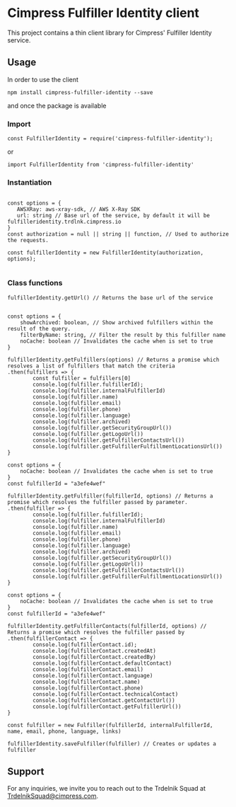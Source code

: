 # Cimpress Fulfiller Identity client

This project contains a thin client library for Cimpress' Fulfiller Identity service.

## Usage

In order to use the client

`npm install cimpress-fulfiller-identity --save`

and once the package is available

### Import

`const FulfillerIdentity = require('cimpress-fulfiller-identity');`

or 

`import FulfillerIdentity from 'cimpress-fulfiller-identity'`

### Instantiation
```

const options = {
   AWSXRay: aws-xray-sdk, // AWS X-Ray SDK
   url: string // Base url of the service, by default it will be fulfilleridentity.trdlnk.cimpress.io
}
const authorization = null || string || function, // Used to authorize the requests.

const fulfillerIdentity = new FulfillerIdentity(authorization, options);


```
### Class functions 



```
fulfillerIdentity.getUrl() // Returns the base url of the service


```



```
const options = {
    showArchived: boolean, // Show archived fulfillers within the result of the query.
    filterByName: string, // Filter the result by this fulfiller name
    noCache: boolean // Invalidates the cache when is set to true    
}

fulfillerIdentity.getFulfillers(options) // Returns a promise which resolves a list of fulfillers that match the criteria
.then(fulfillers => {
        const fulfiller = fulfillers[0]
        console.log(fulfiller.fulfillerId);
        console.log(fulfiller.internalFulfillerId)
        console.log(fulfiller.name)
        console.log(fulfiller.email)
        console.log(fulfiller.phone)
        console.log(fulfiller.language)
        console.log(fulfiller.archived)
        console.log(fulfiller.getSecurityGroupUrl())
        console.log(fulfiller.getLogoUrl())
        console.log(fulfiller.getFulfillerContactsUrl())
        console.log(fulfiller.getFulfillerFulfillmentLocationsUrl())
}

```


```
const options = {
    noCache: boolean // Invalidates the cache when is set to true    
}
const fulfillerId = "a3efe4wef"

fulfillerIdentity.getFulfiller(fulfillerId, options) // Returns a promise which resolves the fulfiller passed by parameter.
.then(fulfiller => {
        console.log(fulfiller.fulfillerId);
        console.log(fulfiller.internalFulfillerId)
        console.log(fulfiller.name)
        console.log(fulfiller.email)
        console.log(fulfiller.phone)
        console.log(fulfiller.language)
        console.log(fulfiller.archived)
        console.log(fulfiller.getSecurityGroupUrl())
        console.log(fulfiller.getLogoUrl())
        console.log(fulfiller.getFulfillerContactsUrl())
        console.log(fulfiller.getFulfillerFulfillmentLocationsUrl())
}

```


```
const options = {
    noCache: boolean // Invalidates the cache when is set to true    
}
const fulfillerId = "a3efe4wef"

fulfillerIdentity.getFulfillerContacts(fulfillerId, options) // Returns a promise which resolves the fulfiller passed by 
.then(fulfillerContact => {
        console.log(fulfillerContact.id);
        console.log(fulfillerContact.createdAt)
        console.log(fulfillerContact.createdBy)
        console.log(fulfillerContact.defaultContact)
        console.log(fulfillerContact.email)
        console.log(fulfillerContact.language)
        console.log(fulfillerContact.name)
        console.log(fulfillerContact.phone)
        console.log(fulfillerContact.technicalContact)
        console.log(fulfillerContact.getContactUrl())
        console.log(fulfillerContact.getFulfillerUrl())
}

```



```
const fulfiller = new Fulfiller(fulfillerId, internalFulfillerId, name, email, phone, language, links)

fulfillerIdentity.saveFulfiller(fulfiller) // Creates or updates a fulfiller

```
## Support

For any inquiries, we invite you to reach out to the Trdelnik Squad at TrdelnikSquad@cimpress.com.
